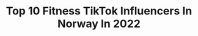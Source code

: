 ---
title: Top 10 Fitness TikTok Influencers In Norway In 2022
description: >-
  Find top fitness TikTok influencers in Norway in 2022. Most popular hashtags: #foryou #fyp #fitness #foryoupage.
platform: TikTok
hits: 10
text_top: Analyze the most popular TikTok profiles on inBeat.
text_bottom: inBeat has 10 TikTok influencers like this in Norway for you to collaborate.
profiles:
  - username: "arielandreassen"
    fullname: >-
      Ariel Andreassen
    bio: >-
      Hey I post workout videos, fitness and food<33 IG: arielandreassen
    location: "Norway"
    followers: 106100
    engagement: 553
    commentsToLikes: 0.017470
    id: ck8vusq9zjxl70j78t547igcq
    verified: false
    hashtags: "#pushups, #fatloss, #glutes, #chestday"
  - username: "yasminsliebi"
    fullname: >-
      Yasmin Sliebi
    bio: >-
      24 🌸🌙 From Syria 🇸🇾 live in Norway 🇳🇴 😦 تابعوني على الانستغرام ويوتيوب
    location: "Norway"
    followers: 61400
    engagement: 384
    commentsToLikes: 0.069065
    id: ck9gmup5hu2v10j78p5gz0inm
    verified: false
    hashtags: "#tiltak, #saifshawaf, #gym, #oslo"
  - username: "koomskytter68"
    fullname: >-
      Jon her
    bio: >-
      ⬇️
    location: "Norway"
    followers: 37600
    engagement: 938
    commentsToLikes: 0.023410
    id: ck8ortjjmdqp10j783g0lo0k3
    verified: false
    hashtags: "#duet, #farlig, #veldigfarlig, #fitness"
  - username: "5unn7"
    fullname: >-
      Sunny
    bio: >-
      Unoriginal original 🤷🏼‍♀️ 23 year old Norwegian 🇳🇴🌹🏳️‍🌈
    location: "Norway"
    followers: 4179
    engagement: 787
    commentsToLikes: 0.040884
    id: ckc921y0nsdqy0j23vnhy8twz
    verified: false
    hashtags: "#norway, #fyp, #foryou, #lgbt"
  - username: "jockolife"
    fullname: >-
      Jocko
    bio: >-
      
    location: "Norway"
    followers: 12600
    engagement: 700
    commentsToLikes: 0.009307
    id: cka0xllhv7o7u0i78ropvgmc8
    verified: false
    hashtags: "#skole, #fyp, #corona, #norsk"
  - username: "brandhaug"
    fullname: >-
      Raymond Brandhaug
    bio: >-
      IG: raymond.brandhaug 🇳🇴 Just for fuun
    location: "Norway"
    followers: 21200
    engagement: 368
    commentsToLikes: 0.040635
    id: ckbfh5mlccf280j23b2xq2235
    verified: false
    hashtags: "#xyzbca, #staffordshirebullterrier, #norway, #foryou"
  - username: "humortoget_"
    fullname: >-
      humortoget_
    bio: >-
      Lager alle memes selv Følg for mer ⚜️humortoget_ på Instagram
    location: "Norway"
    followers: 8298
    engagement: 493
    commentsToLikes: 0.035907
    id: cka7oka6e2z2i0i783me5tmrk
    verified: false
    hashtags: "#korona, #mittnorge, #sinna, #tiktoknorge"
  - username: "domjumps"
    fullname: >-
      Dominik Cieszyński
    bio: >-
      I jump things for a living. Parkour. Team Exeo.
    location: "Norway"
    followers: 6845
    engagement: 469
    commentsToLikes: 0.030726
    id: ck9eodbobnt0x0j788gmb92te
    verified: false
    hashtags: "#teamexeo, #almostfail, #parkour, #fyp"
  - username: "thefunnypost"
    fullname: >-
      Funny post
    bio: >-
      Funny and fun video
    location: "Norway"
    followers: 3929
    engagement: 368
    commentsToLikes: 0.020019
    id: ckacajartgzda0i78g73fgry2
    verified: false
    hashtags: "#lol, #foryou, #likes, #funny"
  - username: "boxingmindset"
    fullname: >-
      BoxingMindset
    bio: >-
      BOXING CLIPS AND MORE💥🥊 Thanks for 16K🙌
    location: "Norway"
    followers: 16969
    engagement: 521
    commentsToLikes: 0.007440
    id: cka66zdt4iyyb0i785vnwxkcw
    verified: false
    hashtags: "#boxing, #fight, #foryou, #legend"
---
